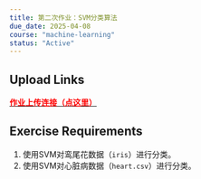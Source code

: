```yaml
---
title: 第二次作业：SVM分类算法
due_date: 2025-04-08
course: "machine-learning"
status: "Active"
---
```


## Upload Links

[<span style="color:red; font-weight:bold">作业上传连接（点这里）</span>](https://pan.hunnu.edu.cn/u/d/bca269261d164879a49d/)

## Exercise Requirements
1. 使用SVM对鸾尾花数据（`iris`）进行分类。
2. 使用SVM对心脏病数据（`heart.csv`）进行分类。
